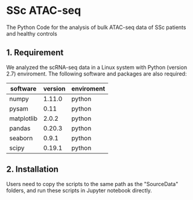 # SSc ATAC-seq

The Python Code for the analysis of bulk ATAC-seq data of SSc patients and healthy controls

## 1. Requirement

We analyzed the scRNA-seq data in a Linux system with Python (version 2.7) enviroment. The following software and packages are also required:

software|version|enviroment
-|-|-
numpy|1.11.0|python
pysam|0.11|python 
matplotlib|2.0.2|python 
pandas|0.20.3|python
seaborn|0.9.1|python
scipy|0.19.1|python

## 2. Installation

Users need to copy the scripts to the same path as the "SourceData" folders, and run these scripts in Jupyter notebook directly.




